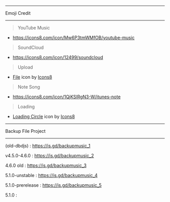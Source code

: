 _____________
Emoji Credit
_____________

> YouTube Music
- https://icons8.com/icon/Mw6P3tmWMfOB/youtube-music

> SoundCloud
- https://icons8.com/icon/12499/soundcloud

> Upload
- <a target="_blank" href="https://icons8.com/icon/iUNEWv4iBE2i/file">File</a> icon by <a target="_blank" href="https://icons8.com">Icons8</a>

> Note Song
- https://icons8.com/icon/1QjKSlRgN3-W/itunes-note

> Loading
- <a target="_blank" href="https://icons8.com/icon/nITS6PlJtteV/loading-circle">Loading Circle</a> icon by <a target="_blank" href="https://icons8.com">Icons8</a>

_____________
Backup File Project
_____________

(old-dbdjs)      : https://is.gd/backupmusic_1

v4.5.0-4.6.0     : https://is.gd/backupmusic_2

4.6.0 old        : https://is.gd/backupmusic_3

5.1.0-unstable   : https://is.gd/backupmusic_4

5.1.0-prerelease : https://is.gd/backupmusic_5

5.1.0            : 
